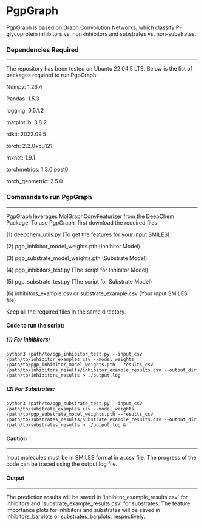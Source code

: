 # PgpGraph

PgpGraph is based on Graph Convolution Networks, which classify P-glycoprotein inhibitors vs. non-inhibitors and substrates vs. non-substrates.

### Dependencies Required
-----------------
The repository has been tested on Ubuntu 22.04.5 LTS. Below is the list of packages required to run PgpGraph: 

Numpy: 1.26.4

Pandas: 1.5.3

logging: 0.5.1.2

matplotlib: 3.8.2

rdkit: 2022.09.5

torch: 2.2.0+cu121

mxnet: 1.9.1

torchmetrics: 1.3.0.post0

torch_geometric: 2.5.0

### Commands to run PgpGraph
----------------------
PgpGraph leverages MolGraphConvFeaturizer from the DeepChem Package. To use PgpGraph, first download the required files:

(1) deepchem_utils.py (To get the features for your input SMILES)

(2) pgp_inhibitor_model_weights.pth (Inhibitor Model)

(3) pgp_substrate_model_weights.pth (Substrate Model)

(4) pgp_inhibitors_test.py (The script for Inhibitor Model)

(5) pgp_substrate_test.py (The script for Substrate Model)

(6) inhibitors_example.csv or substrate_example.csv (Your input SMILES file)

Keep all the required files in the same directory.

#### Code to run the script:

##### (1) For Inhibitors:

``` python3 /path/to/pgp_inhibitor_test.py --input_csv /path/to/inhibitor_examples.csv --model_weights /path/to/pgp_inhibitor_model_weights.pth --results_csv /path/to/inhibitors_results/inhibitor_example_results.csv --output_dir /path/to/inhibitors_results > ./output.log ```

##### (2) For Substrates:

``` python3 /path/to/pgp_substrate_test.py --input_csv /path/to/substrate_examples.csv --model_weights /path/to/pgp_substrate_model_weights.pth --results_csv /path/to/substrates_results/substrate_example_results.csv --output_dir /path/to/substrates_results > ./output.log & ```


#### Caution
--------
Input molecules must be in SMILES format in a .csv file. The progress of the code can be traced using the output.log file.


#### Output
-------
The prediction results will be saved in 'inhibitor_example_results.csv' for inhibitors and 'substrate_example_results.csv' for substrates. The feature importance plots for inhibitors and substrates will be saved in inhibitors_barplots or substrates_barplots, respectively. 
